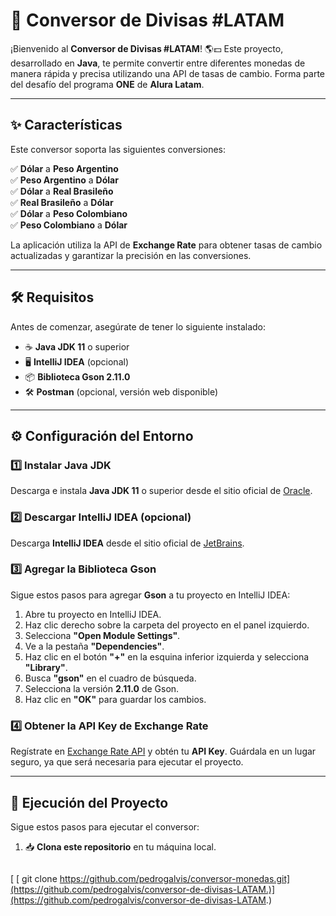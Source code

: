 # 💱 Conversor de Divisas #LATAM

¡Bienvenido al **Conversor de Divisas #LATAM**! 🌎💵 Este proyecto, desarrollado en **Java**, te permite convertir entre diferentes monedas de manera rápida y precisa utilizando una API de tasas de cambio. Forma parte del desafío del programa **ONE** de **Alura Latam**.

---

## ✨ Características

Este conversor soporta las siguientes conversiones:

✅ **Dólar** a **Peso Argentino**  
✅ **Peso Argentino** a **Dólar**  
✅ **Dólar** a **Real Brasileño**  
✅ **Real Brasileño** a **Dólar**  
✅ **Dólar** a **Peso Colombiano**  
✅ **Peso Colombiano** a **Dólar**

La aplicación utiliza la API de **Exchange Rate** para obtener tasas de cambio actualizadas y garantizar la precisión en las conversiones.

---

## 🛠️ Requisitos

Antes de comenzar, asegúrate de tener lo siguiente instalado:

- ☕ **Java JDK 11** o superior  
- 🖥️ **IntelliJ IDEA** (opcional)  
- 📦 **Biblioteca Gson 2.11.0**  
- 🛠️ **Postman** (opcional, versión web disponible)

---

## ⚙️ Configuración del Entorno

### 1️⃣ Instalar Java JDK  
Descarga e instala **Java JDK 11** o superior desde el sitio oficial de [Oracle](https://www.oracle.com/java/technologies/javase-jdk11-downloads.html).

### 2️⃣ Descargar IntelliJ IDEA (opcional)  
Descarga **IntelliJ IDEA** desde el sitio oficial de [JetBrains](https://www.jetbrains.com/idea/download/).

### 3️⃣ Agregar la Biblioteca Gson  
Sigue estos pasos para agregar **Gson** a tu proyecto en IntelliJ IDEA:

1. Abre tu proyecto en IntelliJ IDEA.  
2. Haz clic derecho sobre la carpeta del proyecto en el panel izquierdo.  
3. Selecciona **"Open Module Settings"**.  
4. Ve a la pestaña **"Dependencies"**.  
5. Haz clic en el botón **"+"** en la esquina inferior izquierda y selecciona **"Library"**.  
6. Busca **"gson"** en el cuadro de búsqueda.  
7. Selecciona la versión **2.11.0** de Gson.  
8. Haz clic en **"OK"** para guardar los cambios.

### 4️⃣ Obtener la API Key de Exchange Rate  
Regístrate en [Exchange Rate API](https://www.exchangerate-api.com/) y obtén tu **API Key**. Guárdala en un lugar seguro, ya que será necesaria para ejecutar el proyecto.

---

## 🚀 Ejecución del Proyecto

Sigue estos pasos para ejecutar el conversor:

1. 📥 **Clona este repositorio** en tu máquina local.  
   ```bash
[ [  git clone https://github.com/pedrogalvis/conversor-monedas.git](https://github.com/pedrogalvis/conversor-de-divisas-LATAM.)](https://github.com/pedrogalvis/conversor-de-divisas-LATAM.)
